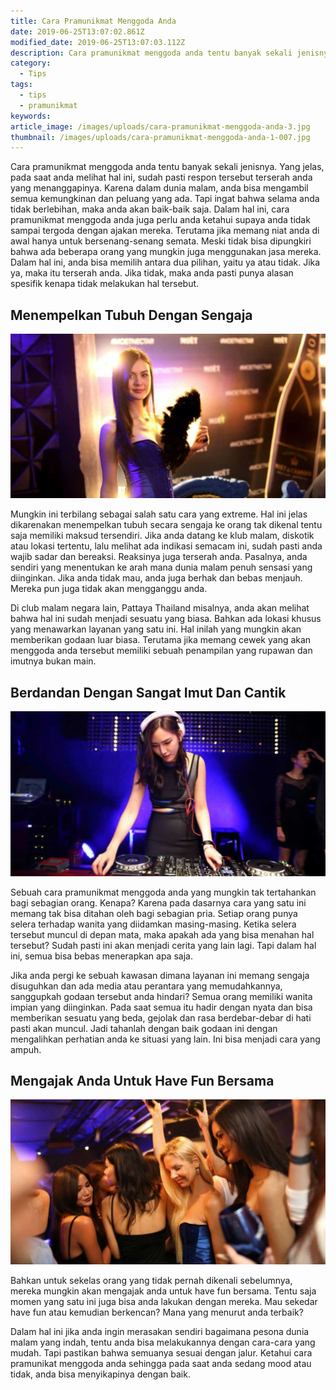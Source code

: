 ```yaml
---
title: Cara Pramunikmat Menggoda Anda
date: 2019-06-25T13:07:02.861Z
modified_date: 2019-06-25T13:07:03.112Z
description: Cara pramunikmat menggoda anda tentu banyak sekali jenisnya. Yang jelas, pada  saat anda melihat hal ini, sudah pasti respon tersebut terserah.
category:
  - Tips
tags:
  - tips
  - pramunikmat
keywords:
article_image: /images/uploads/cara-pramunikmat-menggoda-anda-3.jpg
thumbnail: /images/uploads/cara-pramunikmat-menggoda-anda-1-007.jpg
---
```

Cara pramunikmat menggoda anda tentu banyak sekali jenisnya. Yang jelas, pada saat anda melihat hal ini, sudah pasti respon tersebut terserah anda yang menanggapinya. Karena dalam dunia malam, anda bisa mengambil semua kemungkinan dan peluang yang ada. Tapi ingat bahwa selama anda tidak berlebihan, maka anda akan baik-baik saja. Dalam hal ini, cara pramunikmat menggoda anda juga perlu anda ketahui supaya anda tidak sampai tergoda dengan ajakan mereka. Terutama jika memang niat anda di awal hanya untuk bersenang-senang semata. Meski tidak bisa dipungkiri bahwa ada beberapa orang yang mungkin juga menggunakan jasa mereka. Dalam hal ini, anda bisa memilih antara dua pilihan, yaitu ya atau tidak. Jika ya, maka itu terserah anda. Jika tidak, maka anda pasti punya alasan spesifik kenapa tidak melakukan hal tersebut. 



## Menempelkan Tubuh Dengan Sengaja

![Cara Pramunikmat Menggoda Anda](/images/uploads/cara-pramunikmat-menggoda-anda-3.jpg)

Mungkin ini terbilang sebagai salah satu cara yang extreme. Hal ini jelas dikarenakan menempelkan tubuh secara sengaja ke orang tak dikenal tentu saja memiliki maksud tersendiri. Jika anda datang ke klub malam, diskotik atau lokasi tertentu, lalu melihat ada indikasi semacam ini, sudah pasti anda wajib sadar dan bereaksi. Reaksinya juga terserah anda. Pasalnya, anda sendiri yang menentukan ke arah mana dunia malam penuh sensasi yang diinginkan. Jika anda tidak mau, anda juga berhak dan bebas menjauh. Mereka pun juga tidak akan mengganggu anda.

Di club malam negara lain, Pattaya Thailand misalnya, anda akan melihat bahwa hal ini sudah menjadi sesuatu yang biasa. Bahkan ada lokasi khusus yang menawarkan layanan yang satu ini. Hal inilah yang mungkin akan memberikan godaan luar biasa. Terutama jika memang cewek yang akan menggoda anda tersebut memiliki sebuah penampilan yang rupawan dan imutnya bukan main.



## Berdandan Dengan Sangat Imut Dan Cantik

![Cara Pramunikmat Menggoda Anda](/images/uploads/cara-pramunikmat-menggoda-anda-2.jpg)

Sebuah cara pramunikmat menggoda anda yang mungkin tak tertahankan bagi sebagian orang. Kenapa? Karena pada dasarnya cara yang satu ini memang tak bisa ditahan oleh bagi sebagian pria. Setiap orang punya selera terhadap wanita yang diidamkan masing-masing. Ketika selera tersebut muncul di depan mata, maka apakah ada yang bisa menahan hal tersebut? Sudah pasti ini akan menjadi cerita yang lain lagi. Tapi dalam hal ini, semua bisa bebas menerapkan apa saja.

Jika anda pergi ke sebuah kawasan dimana layanan ini memang sengaja disuguhkan dan ada media atau perantara yang memudahkannya, sanggupkah godaan tersebut anda hindari? Semua orang memiliki wanita impian yang diinginkan. Pada saat semua itu hadir dengan nyata dan bisa memberikan sesuatu yang beda, gejolak dan rasa berdebar-debar di hati pasti akan muncul. Jadi tahanlah dengan baik godaan ini dengan mengalihkan perhatian anda ke situasi yang lain. Ini bisa menjadi cara yang ampuh.



## Mengajak Anda Untuk Have Fun Bersama

![Cara Pramunikmat Menggoda Anda](/images/uploads/cara-pramunikmat-menggoda-anda-1.jpg)

Bahkan untuk sekelas orang yang tidak pernah dikenali sebelumnya, mereka mungkin akan mengajak anda untuk have fun bersama. Tentu saja momen yang satu ini juga bisa anda lakukan dengan mereka. Mau sekedar have fun atau kemudian berkencan? Mana yang menurut anda terbaik? 

Dalam hal ini jika anda ingin merasakan sendiri bagaimana pesona dunia malam yang indah, tentu anda bisa melakukannya dengan cara-cara yang mudah. Tapi pastikan bahwa semuanya sesuai dengan jalur. Ketahui cara pramunikat menggoda anda sehingga pada saat anda sedang mood atau tidak, anda bisa menyikapinya dengan baik.
